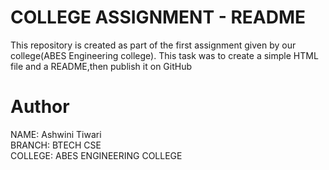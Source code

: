 # COLLEGE ASSIGNMENT - README
This repository is created as part of the first assignment given by our college(ABES Engineering college). This task was to create a simple HTML file and a README,then publish it on GitHub
# Author
NAME: Ashwini Tiwari
<br>
BRANCH: BTECH CSE
<br>
COLLEGE: ABES ENGINEERING COLLEGE

